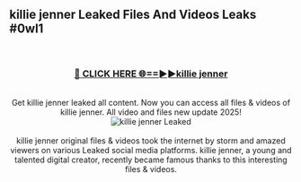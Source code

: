 ## killie jenner Leaked Files And Videos Leaks #0wl1
<br>
<div align="center">
<h3><a href="https://watchclip.my.id/killie jenner" rel="nofollow">🔴 CLICK HERE 🌐==►►killie jenner</a></h3>
<br>
Get killie jenner leaked all content. Now you can access all files & videos of killie jenner. All video and files new update 2025!
<br>
<a href="https://watchclip.my.id/killie jenner" rel="nofollow" data-target="animated-image.originalLink"><img src="https://i.ibb.co.com/WyWwxjT/player-gif2.gif" alt="killie jenner Leaked" style="max-width: 100%; display: inline-block;" data-target="animated-image.originalImage"></a>
<br><br>
killie jenner original files & videos took the internet by storm and amazed viewers on various Leaked social media platforms. killie jenner, a young and talented digital creator, recently became famous thanks to this interesting files & videos.
</div>
<br>
